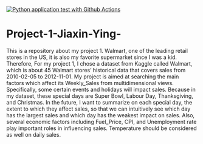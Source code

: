 [![Python application test with Github Actions](https://github.com/nogibjj/Project-1-Jiaxin-Ying-/actions/workflows/main.yml/badge.svg)](https://github.com/nogibjj/Project-1-Jiaxin-Ying-/actions/workflows/main.yml)

# Project-1-Jiaxin-Ying-
This is a repository about my project 1.
Walmart, one of the leading retail stores in the US, it is also my favorite supermarket since I was a kid. Therefore, For my project 1, I chose a dataset from Kaggle called Walmart, which is about 45 Walmart stores’ historical data that covers sales from 2010-02-05 to 2012-11-01.  My project is aimed at searching the main factors which affect its Weekly_Sales from multidimensional views. Specifically, some certain events and holidays will impact sales. Because in my dataset, these special days are Super Bowl, Labour Day, Thanksgiving, and Christmas. In the future, I want to summarize on each special day, the extent to which they affect sales, so that we can intuitively see which day has the largest sales and which day has the weakest impact on sales. Also, several economic factors including Fuel_Price, CPI, and Unemployment rate play important roles in influencing sales. Temperature should be considered as well on daily sales.

